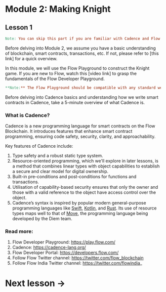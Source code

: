 # **Module 2: Making Knight**

## Lesson 1

```makefile
Note: You can skip this part if you are familiar with Cadence and Flow Playground.
```

Before delving into Module 2, we assume you have a basic understanding of blockchain, smart contracts, transactions, etc. If not, please refer to [this link] for a quick overview.

In this module, we will use the Flow Playground to construct the Knight game. If you are new to Flow, watch this [video link] to grasp the fundamentals of the Flow Developer Playground.

```makefile
**Note:** The Flow Playground should be compatible with any standard web browser, but we recommend using Google Chrome since it has been tested and optimized exclusively for this browser.
```

Before delving into Cadence basics and understanding how we write smart contracts in Cadence, take a 5-minute overview of what Cadence is.

### **What is Cadence?**

Cadence is a new programming language for smart contracts on the Flow Blockchain. It introduces features that enhance smart contract programming, ensuring code safety, security, clarity, and approachability.

Key features of Cadence include:

1. Type safety and a robust static type system.
2. Resource-oriented programming, which we'll explore in later lessons, is a method that combines linear types with object capabilities to establish a secure and clear model for digital ownership.
3. Built-in pre-conditions and post-conditions for functions and transactions.
4. Utilisation of capability-based security ensures that only the owner and those with a valid reference to the object have access control over the object.
5. Cadence’s syntax is inspired by popular modern general-purpose programming languages like [Swift](https://developer.apple.com/swift/), [Kotlin](https://kotlinlang.org/), and [Rust](https://www.rust-lang.org/). Its use of resource types maps well to that of [Move](https://medium.com/coinmonks/overview-of-move-programming-language-a860ffd8f55d), the programming language being developed by the Diem team.

### Read more:

1. Flow Developer Playground: https://play.flow.com/
2. Cadence: https://cadence-lang.org/
3. Flow Developer Portal: https://developers.flow.com/
4. Follow Flow Twitter channel: https://twitter.com/flow_blockchain
5. Follow Flow India Twitter channel: https://twitter.com/flowindia_

# Next lesson →
